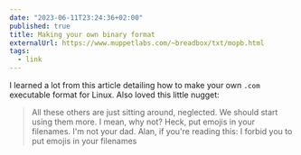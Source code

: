 ```yaml
---
date: "2023-06-11T23:24:36+02:00"
published: true
title: Making your own binary format
externalUrl: https://www.muppetlabs.com/~breadbox/txt/mopb.html
tags:
  - link
---
```


I learned a lot from this article detailing how to make your own `.com` executable format for Linux. Also loved this
little nugget:

> All these others are just sitting around, neglected. We should start using them more. I mean, why not? Heck,
> put emojis in your filenames. I'm not your dad.
> Alan, if you're reading this: I forbid you to put emojis in your filenames
